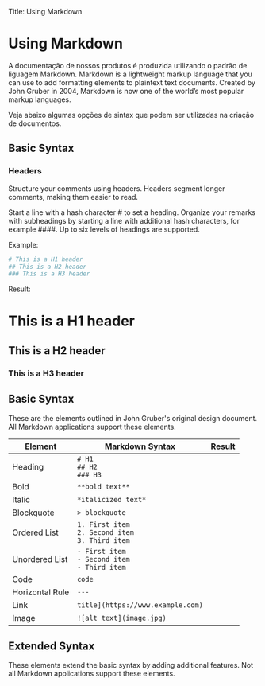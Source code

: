Title: Using Markdown

# Using Markdown

A documentação de nossos produtos é produzida utilizando o padrão de liguagem Markdown. Markdown is a lightweight markup language that you can use to add formatting elements to plaintext text documents. Created by John Gruber in 2004, Markdown is now one of the world’s most popular markup languages.

Veja abaixo algumas opções de sintax que podem ser utilizadas na criação de documentos.

## Basic Syntax

### Headers
Structure your comments using headers. Headers segment longer comments, making them easier to read.

Start a line with a hash character # to set a heading. Organize your remarks with subheadings by starting a line with additional hash characters, for example ####. Up to six levels of headings are supported.

Example:

```sh
# This is a H1 header
## This is a H2 header
### This is a H3 header
```

Result:

# This is a H1 header
## This is a H2 header
### This is a H3 header

## Basic Syntax

These are the elements outlined in John Gruber's original design document. All Markdown applications support these elements.

| Element | Markdown Syntax | Result |
|---------|-----------------| ---- |
| Heading | `# H1` <br/> `## H2` <br/> `### H3` | |
| Bold | `**bold text**`| |
|Italic	| `*italicized text*` | |
|Blockquote	| `> blockquote` | |
|Ordered List |	`1. First item` <br/> `2. Second item` <br/> `3. Third item` | |
|Unordered List	| `- First item` <br/> `- Second item` <br/> `- Third item` | |
| Code | `code` | |
| Horizontal Rule | `---` | |
| Link | `title](https://www.example.com)`| |
| Image | `![alt text](image.jpg)` | |


## Extended Syntax

These elements extend the basic syntax by adding additional features. Not all Markdown applications support these elements.

